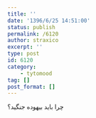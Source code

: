 ```yaml
---
title: ''
date: '1396/6/25 14:51:00'
status: publish
permalink: /6120
author: straxico
excerpt: ''
type: post
id: 6120
category:
    - tytomood
tag: []
post_format: []
---
```

چرا باید بیهوده جنگید؟
